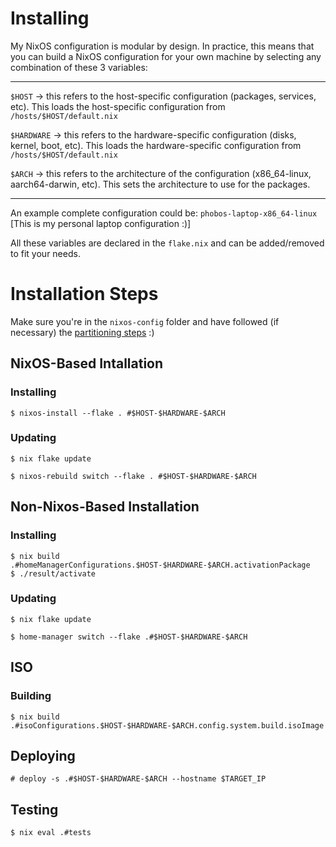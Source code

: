# Installing

My NixOS configuration is modular by design. In practice, this means that you can build a NixOS configuration for your own machine by selecting any combination of these 3 variables:

---
`$HOST` -> this refers to the host-specific configuration (packages, services, etc). This loads the host-specific configuration from `/hosts/$HOST/default.nix`

`$HARDWARE` -> this refers to the hardware-specific configuration (disks, kernel, boot, etc). This loads the hardware-specific configuration from `/hosts/$HOST/default.nix`

`$ARCH` -> this refers to the architecture of the configuration (x86_64-linux, aarch64-darwin, etc). This sets the architecture to use for the packages.

---

An example complete configuration could be: `phobos-laptop-x86_64-linux` [This is my personal laptop configuration :)]

All these variables are declared in the `flake.nix` and can be added/removed to fit your needs.


# Installation Steps
Make sure you're in the `nixos-config` folder and have followed (if necessary) the [partitioning steps](PARTITIONING.md) :)
## NixOS-Based Intallation
### Installing

```
$ nixos-install --flake . #$HOST-$HARDWARE-$ARCH
```

### Updating

```
$ nix flake update

$ nixos-rebuild switch --flake . #$HOST-$HARDWARE-$ARCH
```

## Non-Nixos-Based Installation
### Installing
```
$ nix build .#homeManagerConfigurations.$HOST-$HARDWARE-$ARCH.activationPackage
$ ./result/activate
```

### Updating
```
$ nix flake update

$ home-manager switch --flake .#$HOST-$HARDWARE-$ARCH
```

## ISO
### Building
```
$ nix build .#isoConfigurations.$HOST-$HARDWARE-$ARCH.config.system.build.isoImage
```

## Deploying
```
# deploy -s .#$HOST-$HARDWARE-$ARCH --hostname $TARGET_IP
```

## Testing
```
$ nix eval .#tests
```
